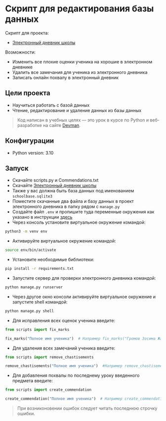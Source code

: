 # Скрипт для редактирования базы данных

Скрипт для проекта:

* [Электронный дневник школы](https://github.com/devmanorg/e-diary/tree/master)

Возможности:

* Изменить все плохие оценки ученика на хорошие в электронном дневнике
* Удалить все замечания для ученика из электронного дневника
* Записать онлайн похвалу в электронный дневник

## Цели проекта

* Научиться работать с базой данных
* Чтение, редактирование и удаление данных из базы данных

> Код написан в учебных целях — это урок в курсе по Python и веб-разработке на сайте [Devman](https://dvmn.org).

## Конфигурации

* Python version: 3.10

## Запуск

- Скачайте scripts.py и Commendations.txt
- Скачайте [Электронный дневник школы](https://github.com/devmanorg/e-diary/tree/master)
- Также у вас должна быть база данных под именованием `schoolbase.sqlite3`
- Поместите скачанные два файла и базу данных в проект электронного дневника в папку рядом с `manage.py`
- Создайте файл `.env` и пропишите туда переменные окружения как указано в
  инструкции [здесь](https://github.com/devmanorg/e-diary/tree/master)
- Через консоль установите виртуальное окружение командой:

```bash
python3 -m venv env
```

- Активируйте виртуальное окружение командой:

```bash
source env/bin/activate
```

- Установите необходимые библиотеки:

```bash
pip install -r requirements.txt
```

- Запустите сервер для проверки электронного дневника командой:

```bash
python manage.py runserver
```

- Через другое окно консоли активируйте виртуальное окружение и запустите shell командой:

```bash
python manage.py shell
```

- Для исправления всех оценок ученика введите:

```python
from scripts import fix_marks

fix_marks("Полное имя ученика")  # Например fix_marks("Громов Зосима Жанович")
```

- Для удаления всех замечаний ученика введите:

```python
from scripts import remove_chastisements

remove_chastisements("Полное имя ученика")  #Например remove_chastisements("Громов Зосима Жанович")
```

- Для добавления похвалы по последнему уроку введенного предмета введите:

```python
from scripts import create_commendation

create_commendation("Полное имя ученика")  # Например create_commendation("Громов Зосима Жанович", "Математика")
```
> При возниконовении ошибок следует читать последнюю строчку ошибки.
